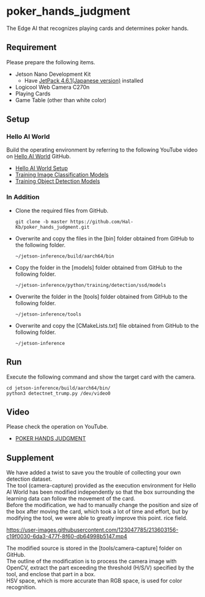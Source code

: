 # poker_hands_judgment
The Edge AI that recognizes playing cards and determines poker hands.<br>

## Requirement
Please prepare the following items.<br>
* Jetson Nano Development Kit
  * Have [JetPack 4.6.1(Japanese version)](https://developer.nvidia.com/ja-jp/embedded/jetpack) installed<br>    
* Logicool Web Camera C270n
* Playing Cards
* Game Table (other than white color)


## Setup

### Hello AI World
Build the operating environment by referring to the following YouTube video on [Hello AI World](https://github.com/dusty-nv/jetson-inference/blob/master/README.md) GitHub.<br>
* [Hello AI World Setup](https://www.youtube.com/watch?v=QXIwdsyK7Rw&list=PL5B692fm6--uQRRDTPsJDp4o0xbzkoyf8&index=10)
* [Training Image Classification Models](https://www.youtube.com/watch?v=sN6aT9TpltU&list=PL5B692fm6--uQRRDTPsJDp4o0xbzkoyf8&index=12)
* [Training Object Detection Models](https://www.youtube.com/watch?v=2XMkPW_sIGg&list=PL5B692fm6--uQRRDTPsJDp4o0xbzkoyf8&index=14)

### In Addition
* Clone the required files from GitHub.
  ```
  git clone -b master https://github.com/Hal-Kb/poker_hands_judgment.git
  ```
* Overwrite and copy the files in the [bin] folder obtained from GitHub to the following folder.
  ```
  ~/jetson-inference/build/aarch64/bin
  ```
* Copy the folder in the [models] folder obtained from GitHub to the following folder.
  ```
  ~/jetson-inference/python/training/detection/ssd/models
  ```
* Overwrite the folder in the [tools] folder obtained from GitHub to the following folder.
  ```
  ~/jetson-inference/tools
  ```
* Overwrite and copy the [CMakeLists.txt] file obtained from GitHub to the following folder.
  ```
  ~/jetson-inference
  ```


## Run
Execute the following command and show the target card with the camera.
```
cd jetson-inference/build/aarch64/bin/
python3 detectnet_trump.py /dev/video0
```


## Video
Please check the operation on YouTube.<br>
* [POKER HANDS JUDGMENT](https://www.youtube.com/watch?v=WUNSz5v2cBo)<br>


## Supplement
We have added a twist to save you the trouble of collecting your own detection dataset.<br>
The tool (camera-capture) provided as the execution environment for Hello AI World has been modified independently so that the box surrounding the learning data can follow the movement of the card.<br>
Before the modification, we had to manually change the position and size of the box after moving the card, which took a lot of time and effort, but by modifying the tool, we were able to greatly improve this point. rice field.<br>

https://user-images.githubusercontent.com/123047785/213603156-c19f0030-6da3-477f-8f60-db64998b5147.mp4

The modified source is stored in the [tools/camera-capture] folder on GitHub.<br>
The outline of the modification is to process the camera image with OpenCV, extract the part exceeding the threshold (H/S/V) specified by the tool, and enclose that part in a box.<br>
HSV space, which is more accurate than RGB space, is used for color recognition.<br>
